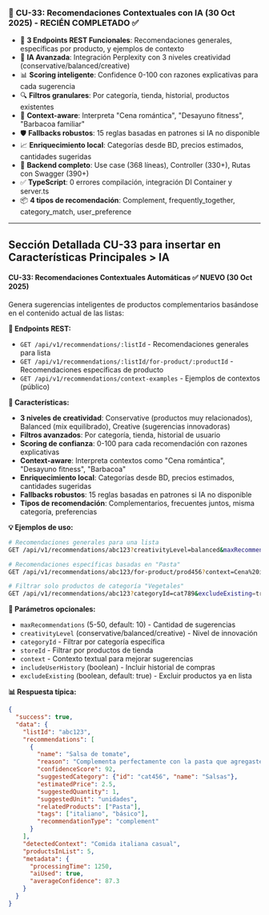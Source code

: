### 🤖 **CU-33: Recomendaciones Contextuales con IA (30 Oct 2025) - RECIÉN COMPLETADO** ✅
- 🎯 **3 Endpoints REST Funcionales**: Recomendaciones generales, específicas por producto, y ejemplos de contexto
- 🧠 **IA Avanzada**: Integración Perplexity con 3 niveles creatividad (conservative/balanced/creative)
- 📊 **Scoring inteligente**: Confidence 0-100 con razones explicativas para cada sugerencia
- 🔍 **Filtros granulares**: Por categoría, tienda, historial, productos existentes
- 🎨 **Context-aware**: Interpreta "Cena romántica", "Desayuno fitness", "Barbacoa familiar"
- 🛡️ **Fallbacks robustos**: 15 reglas basadas en patrones si IA no disponible
- 📈 **Enriquecimiento local**: Categorías desde BD, precios estimados, cantidades sugeridas
- 💾 **Backend completo**: Use case (368 líneas), Controller (330+), Rutas con Swagger (390+)
- ✅ **TypeScript**: 0 errores compilación, integración DI Container y server.ts
- 📦 **4 tipos de recomendación**: Complement, frequently_together, category_match, user_preference

---

## Sección Detallada CU-33 para insertar en Características Principales > IA

#### **CU-33: Recomendaciones Contextuales Automáticas** ✅ **NUEVO (30 Oct 2025)**
Genera sugerencias inteligentes de productos complementarios basándose en el contenido actual de las listas:

**📡 Endpoints REST:**
- `GET /api/v1/recommendations/:listId` - Recomendaciones generales para lista
- `GET /api/v1/recommendations/:listId/for-product/:productId` - Recomendaciones específicas de producto
- `GET /api/v1/recommendations/context-examples` - Ejemplos de contextos (público)

**🎯 Características:**
- **3 niveles de creatividad**: Conservative (productos muy relacionados), Balanced (mix equilibrado), Creative (sugerencias innovadoras)
- **Filtros avanzados**: Por categoría, tienda, historial de usuario
- **Scoring de confianza**: 0-100 para cada recomendación con razones explicativas
- **Context-aware**: Interpreta contextos como "Cena romántica", "Desayuno fitness", "Barbacoa"
- **Enriquecimiento local**: Categorías desde BD, precios estimados, cantidades sugeridas
- **Fallbacks robustos**: 15 reglas basadas en patrones si IA no disponible
- **Tipos de recomendación**: Complementarios, frecuentes juntos, misma categoría, preferencias

**💡 Ejemplos de uso:**
```bash
# Recomendaciones generales para una lista
GET /api/v1/recommendations/abc123?creativityLevel=balanced&maxRecommendations=10

# Recomendaciones específicas basadas en "Pasta"
GET /api/v1/recommendations/abc123/for-product/prod456?context=Cena%20italiana

# Filtrar solo productos de categoría "Vegetales"
GET /api/v1/recommendations/abc123?categoryId=cat789&excludeExisting=true
```

**🔧 Parámetros opcionales:**
- `maxRecommendations` (5-50, default: 10) - Cantidad de sugerencias
- `creativityLevel` (conservative/balanced/creative) - Nivel de innovación
- `categoryId` - Filtrar por categoría específica
- `storeId` - Filtrar por productos de tienda
- `context` - Contexto textual para mejorar sugerencias
- `includeUserHistory` (boolean) - Incluir historial de compras
- `excludeExisting` (boolean, default: true) - Excluir productos ya en lista

**📊 Respuesta típica:**
```json
{
  "success": true,
  "data": {
    "listId": "abc123",
    "recommendations": [
      {
        "name": "Salsa de tomate",
        "reason": "Complementa perfectamente con la pasta que agregaste",
        "confidenceScore": 92,
        "suggestedCategory": {"id": "cat456", "name": "Salsas"},
        "estimatedPrice": 2.5,
        "suggestedQuantity": 1,
        "suggestedUnit": "unidades",
        "relatedProducts": ["Pasta"],
        "tags": ["italiano", "básico"],
        "recommendationType": "complement"
      }
    ],
    "detectedContext": "Comida italiana casual",
    "productsInList": 5,
    "metadata": {
      "processingTime": 1250,
      "aiUsed": true,
      "averageConfidence": 87.3
    }
  }
}
```
